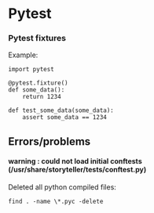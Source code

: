# Pytest

### Pytest fixtures 

Example: 

```
import pytest

@pytest.fixture()
def some_data():
    return 1234

def test_some_data(some_data):
    assert some_data == 1234
```

## Errors/problems 

#### warning : could not load initial conftests (/usr/share/storyteller/tests/conftest.py)

Deleted all python compiled files: 

`find . -name \*.pyc -delete`

